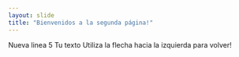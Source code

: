 ```yaml
---
layout: slide
title: "Bienvenidos a la segunda página!"
---
```

Nueva linea 5
Tu texto
Utiliza la flecha hacia la izquierda para volver!
